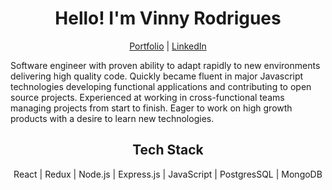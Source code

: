 <h1 align="center">Hello! I'm Vinny Rodrigues</h1>
<p align="center">
  <a href="http://www.viniciusrod.com/" target="_blank">Portfolio</a>
  |
  <a href="https://www.linkedin.com/in/vinicius-c-s-rodrigues/" target="_blank">LinkedIn</a>
</p>

Software engineer with proven ability to adapt rapidly to new environments delivering high quality code. Quickly became fluent in major Javascript technologies developing functional applications and contributing to open source projects.  Experienced at working in cross-functional teams managing projects from start to finish. Eager to work on high growth products with a desire to learn new technologies.

<h2 align="center">Tech Stack</h2>
<p align="center">React | Redux | Node.js | Express.js | JavaScript | PostgresSQL | MongoDB </p>
